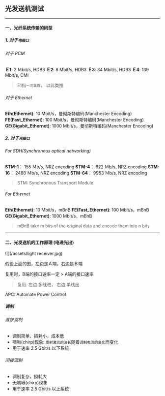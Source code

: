 ## 光发送机测试

___

#### 一、光纤系统传输的码型

##### 1. 对于`电接口`

###### 对于 PCM

**Ｅ1**: 2 Ｍbit/s, HDB3
**Ｅ2**: 8 Mbit/s, HDB3
**Ｅ3**: 34 Mbit/s, HDB3
**Ｅ4**: 139 Mbit/s, CMI

> E1指`一次集群`， 以此类推

###### 对于 Ethernet

**Eth(Ethernet)**: 10 Mbit/s，曼彻斯特编码(Manchester Encoding)
**FE(Fast_Ethernet)**: 100 Mbit/s，曼彻斯特编码(Manchester Encoding)
**GE(Gigabit_Ethernet)**: 1000 Mbit/s，曼彻斯特编码(Manchester Encoding)

##### 2. 对于`光接口`

###### For SDH(Synchronous optical networking)

**STM-1**： 155 Ｍb/s, NRZ encoding
**STM-4**： 622 Ｍb/s, NRZ encoding
**STM-16**： 2488 Ｍb/s, NRZ encoding
**STM-64**： 9953 Ｍb/s, NRZ encoding

> STM: Synchronous Transport Module

###### For Ethernet

**Eth(Ethernet)**: 10 Mbit/s，mBnB
**FE(Fast_Ethernet)**: 100 Mbit/s，mBnB
**GE(Gigabit_Ethernet)**: 1000 Mbit/s，mBnB

> mBnB take m bits of the original data and encode them into n bits

___

#### 二、光发送机的工作原理 (电进光出)

![](/assets/light receiver.jpg)

假设上面的图，左边是Ａ端，右边是Ｂ端

复用时，B端的接口速率一定 > A端的接口速率

> 复用: 左边 多线进， 右边 单线出

APC: Automate Power Control

##### 调制

###### 直接调制

* 调制简单、损耗小，成本低
* 啁啾(chirp)现象: `发射激光的波长`随着`调制电流的变化`而变化
* 用于速率 2.5 Gbit/s 以下系统

###### 间接调制

* 调制复杂，损耗大
* 无啁啾(chirp)现象
* 用于速率 2.5 Gbit/s 以上系统